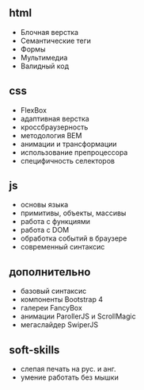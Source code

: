 ## html

- Блочная верстка
- Семантические теги
- Формы
- Мультимедиа
- Валидный код

## css

- FlexBox
- адаптивная верстка
- кроссбраузерность
- методология BEM
- анимации и трансформации
- использование препроцессора
- специфичность селекторов

## js

- основы языка
- примитивы, объекты, массивы
- работа с функциями
- работа с DOM
- обработка событий в браузере
- современный синтаксис

## дополнительно

- базовый синтаксис
- компоненты Bootstrap 4
- галереи FancyBox
- анимации ParollerJS и ScrollMagic
- мегаслайдер SwiperJS

## soft-skills

- слепая печать на рус. и анг.
- умение работать без мышки